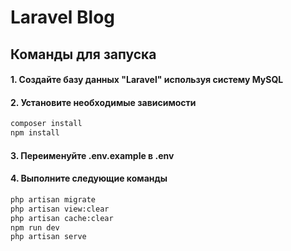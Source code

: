 # Laravel Blog
## Команды для запуска
#### 1. Создайте базу данных "Laravel" используя систему MySQL
#### 2. Установите необходимые зависимости
```bash
composer install
npm install
```
#### 3. Переименуйте .env.example в .env
#### 4. Выполните следующие команды
```bash
php artisan migrate
php artisan view:clear
php artisan cache:clear
npm run dev
php artisan serve
```